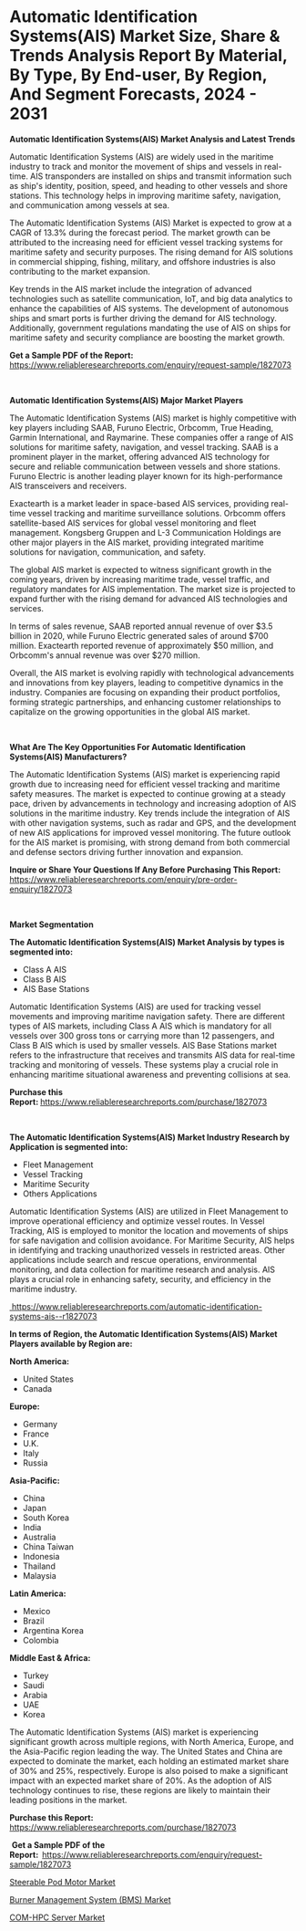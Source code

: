 <p><h1>Automatic Identification Systems(AIS) Market Size, Share & Trends Analysis Report By Material, By Type, By End-user, By Region, And Segment Forecasts, 2024 - 2031</h1></p><p><strong>Automatic Identification Systems(AIS) Market Analysis and Latest Trends</strong></p>
<p><p>Automatic Identification Systems (AIS) are widely used in the maritime industry to track and monitor the movement of ships and vessels in real-time. AIS transponders are installed on ships and transmit information such as ship's identity, position, speed, and heading to other vessels and shore stations. This technology helps in improving maritime safety, navigation, and communication among vessels at sea.</p><p>The Automatic Identification Systems (AIS) Market is expected to grow at a CAGR of 13.3% during the forecast period. The market growth can be attributed to the increasing need for efficient vessel tracking systems for maritime safety and security purposes. The rising demand for AIS solutions in commercial shipping, fishing, military, and offshore industries is also contributing to the market expansion.</p><p>Key trends in the AIS market include the integration of advanced technologies such as satellite communication, IoT, and big data analytics to enhance the capabilities of AIS systems. The development of autonomous ships and smart ports is further driving the demand for AIS technology. Additionally, government regulations mandating the use of AIS on ships for maritime safety and security compliance are boosting the market growth.</p></p>
<p><strong>Get a Sample PDF of the Report:&nbsp;</strong> <a href="https://www.reliableresearchreports.com/enquiry/request-sample/1827073">https://www.reliableresearchreports.com/enquiry/request-sample/1827073</a></p>
<p>&nbsp;</p>
<p><strong>Automatic Identification Systems(AIS) Major Market Players</strong></p>
<p><p>The Automatic Identification Systems (AIS) market is highly competitive with key players including SAAB, Furuno Electric, Orbcomm, True Heading, Garmin International, and Raymarine. These companies offer a range of AIS solutions for maritime safety, navigation, and vessel tracking. SAAB is a prominent player in the market, offering advanced AIS technology for secure and reliable communication between vessels and shore stations. Furuno Electric is another leading player known for its high-performance AIS transceivers and receivers.</p><p>Exactearth is a market leader in space-based AIS services, providing real-time vessel tracking and maritime surveillance solutions. Orbcomm offers satellite-based AIS services for global vessel monitoring and fleet management. Kongsberg Gruppen and L-3 Communication Holdings are other major players in the AIS market, providing integrated maritime solutions for navigation, communication, and safety.</p><p>The global AIS market is expected to witness significant growth in the coming years, driven by increasing maritime trade, vessel traffic, and regulatory mandates for AIS implementation. The market size is projected to expand further with the rising demand for advanced AIS technologies and services.</p><p>In terms of sales revenue, SAAB reported annual revenue of over $3.5 billion in 2020, while Furuno Electric generated sales of around $700 million. Exactearth reported revenue of approximately $50 million, and Orbcomm's annual revenue was over $270 million.</p><p>Overall, the AIS market is evolving rapidly with technological advancements and innovations from key players, leading to competitive dynamics in the industry. Companies are focusing on expanding their product portfolios, forming strategic partnerships, and enhancing customer relationships to capitalize on the growing opportunities in the global AIS market.</p></p>
<p>&nbsp;</p>
<p><strong>What Are The Key Opportunities For Automatic Identification Systems(AIS) Manufacturers?</strong></p>
<p><p>The Automatic Identification Systems (AIS) market is experiencing rapid growth due to increasing need for efficient vessel tracking and maritime safety measures. The market is expected to continue growing at a steady pace, driven by advancements in technology and increasing adoption of AIS solutions in the maritime industry. Key trends include the integration of AIS with other navigation systems, such as radar and GPS, and the development of new AIS applications for improved vessel monitoring. The future outlook for the AIS market is promising, with strong demand from both commercial and defense sectors driving further innovation and expansion.</p></p>
<p><strong>Inquire or Share Your Questions If Any Before Purchasing This Report:</strong> <a href="https://www.reliableresearchreports.com/enquiry/pre-order-enquiry/1827073">https://www.reliableresearchreports.com/enquiry/pre-order-enquiry/1827073</a></p>
<p>&nbsp;</p>
<p><strong>Market Segmentation</strong></p>
<p><strong>The Automatic Identification Systems(AIS) Market Analysis by types is segmented into:</strong></p>
<p><ul><li>Class A AIS</li><li>Class B AIS</li><li>AIS Base Stations</li></ul></p>
<p><p>Automatic Identification Systems (AIS) are used for tracking vessel movements and improving maritime navigation safety. There are different types of AIS markets, including Class A AIS which is mandatory for all vessels over 300 gross tons or carrying more than 12 passengers, and Class B AIS which is used by smaller vessels. AIS Base Stations market refers to the infrastructure that receives and transmits AIS data for real-time tracking and monitoring of vessels. These systems play a crucial role in enhancing maritime situational awareness and preventing collisions at sea.</p></p>
<p><strong>Purchase this Report:&nbsp;</strong><a href="https://www.reliableresearchreports.com/purchase/1827073">https://www.reliableresearchreports.com/purchase/1827073</a></p>
<p>&nbsp;</p>
<p><strong>The Automatic Identification Systems(AIS) Market Industry Research by Application is segmented into:</strong></p>
<p><ul><li>Fleet Management</li><li>Vessel Tracking</li><li>Maritime Security</li><li>Others Applications</li></ul></p>
<p><p>Automatic Identification Systems (AIS) are utilized in Fleet Management to improve operational efficiency and optimize vessel routes. In Vessel Tracking, AIS is employed to monitor the location and movements of ships for safe navigation and collision avoidance. For Maritime Security, AIS helps in identifying and tracking unauthorized vessels in restricted areas. Other applications include search and rescue operations, environmental monitoring, and data collection for maritime research and analysis. AIS plays a crucial role in enhancing safety, security, and efficiency in the maritime industry.</p></p>
<p><a href="https://www.reliableresearchreports.com/automatic-identification-systems-ais--r1827073">&nbsp;https://www.reliableresearchreports.com/automatic-identification-systems-ais--r1827073</a></p>
<p><strong>In terms of Region, the Automatic Identification Systems(AIS) Market Players available by Region are:</strong></p>
<p>
    <p> <strong> North America: </strong>
        <ul>
            <li>United States</li>
            <li>Canada</li>
        </ul>
        </p> 
    <p> <strong> Europe: </strong>
        <ul>
            <li>Germany</li>
            <li>France</li>
            <li>U.K.</li>
            <li>Italy</li>
            <li>Russia</li>
        </ul>
        </p> 
    <p> <strong> Asia-Pacific: </strong>
        <ul>
            <li>China</li>
            <li>Japan</li>
            <li>South Korea</li>
            <li>India</li>
            <li>Australia</li>
            <li>China Taiwan</li>
            <li>Indonesia</li>
            <li>Thailand</li>
            <li>Malaysia</li>
        </ul>
        </p> 
    <p> <strong> Latin America: </strong>
        <ul>
            <li>Mexico</li>
            <li>Brazil</li>
            <li>Argentina Korea</li>
            <li>Colombia</li>
        </ul>
        </p> 
    <p> <strong> Middle East & Africa: </strong>
        <ul>
            <li>Turkey</li>
            <li>Saudi</li>
            <li>Arabia</li>
            <li>UAE</li>
            <li>Korea</li>
        </ul>
    </p>
    </p>
<p><p>The Automatic Identification Systems (AIS) market is experiencing significant growth across multiple regions, with North America, Europe, and the Asia-Pacific region leading the way. The United States and China are expected to dominate the market, each holding an estimated market share of 30% and 25%, respectively. Europe is also poised to make a significant impact with an expected market share of 20%. As the adoption of AIS technology continues to rise, these regions are likely to maintain their leading positions in the market.</p></p>
<p><strong>Purchase this Report: </strong><a href="https://www.reliableresearchreports.com/purchase/1827073">https://www.reliableresearchreports.com/purchase/1827073</a></p>
<p>&nbsp;<strong>Get a Sample PDF of the Report:&nbsp;&nbsp;</strong><a href="https://www.reliableresearchreports.com/enquiry/request-sample/1827073">https://www.reliableresearchreports.com/enquiry/request-sample/1827073</a></p>
<p><strong></strong></p>
<p><p><a href="https://www.linkedin.com/pulse/decoding-steerable-pod-motor-market-metrics-share-trends-jrdtc?trackingId=wcUjNHZJLYzksBKY7io9Mg%3D%3D">Steerable Pod Motor Market</a></p><p><a href="https://www.linkedin.com/pulse/burner-management-system-bms-market-share-evolution-growth-trends-9kk4f?trackingId=VaJnoRhY4QV7LdWld%2B%2Fvkw%3D%3D">Burner Management System (BMS) Market</a></p><p><a href="https://www.linkedin.com/pulse/com-hpc-server-market-size-reveals-best-marketing-channels-ovdsc?trackingId=q0SCjijzUypgjgztN4aVPQ%3D%3D">COM-HPC Server Market</a></p></p>
